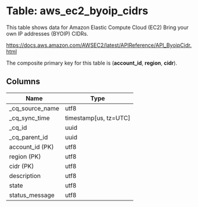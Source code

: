 # Table: aws_ec2_byoip_cidrs

This table shows data for Amazon Elastic Compute Cloud (EC2) Bring your own IP addresses (BYOIP) CIDRs.

https://docs.aws.amazon.com/AWSEC2/latest/APIReference/API_ByoipCidr.html

The composite primary key for this table is (**account_id**, **region**, **cidr**).

## Columns

| Name          | Type          |
| ------------- | ------------- |
|_cq_source_name|utf8|
|_cq_sync_time|timestamp[us, tz=UTC]|
|_cq_id|uuid|
|_cq_parent_id|uuid|
|account_id (PK)|utf8|
|region (PK)|utf8|
|cidr (PK)|utf8|
|description|utf8|
|state|utf8|
|status_message|utf8|